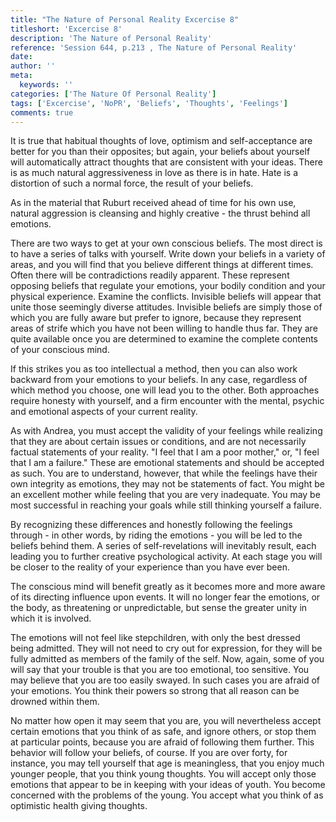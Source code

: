 ```yaml
---
title: "The Nature of Personal Reality Excercise 8"
titleshort: 'Excercise 8'
description: 'The Nature of Personal Reality'
reference: 'Session 644, p.213 , The Nature of Personal Reality'
date:
author: ''
meta:
  keywords: ''
categories: ['The Nature Of Personal Reality']
tags: ['Excercise', 'NoPR', 'Beliefs', 'Thoughts', 'Feelings']
comments: true
---
```

It is true that habitual thoughts of love, optimism and self-acceptance are better for you than their opposites; but again, your beliefs about yourself will automatically attract thoughts that are consistent with your ideas. There is as much natural aggressiveness in love as there is in hate. Hate is a distortion of such a normal force, the result of your beliefs.

As in the material that Ruburt received ahead of time for his own use, natural aggression is cleansing and highly creative - the thrust behind all emotions.

There are two ways to get at your own conscious beliefs. The most direct is to have a series of talks with yourself. Write down your beliefs in a variety of areas, and you will find that you believe different things at different times. Often there will be contradictions readily apparent. These represent opposing beliefs that regulate your emotions, your bodily condition and your physical experience. Examine the conflicts. Invisible beliefs will appear that unite those seemingly diverse attitudes. Invisible beliefs are simply those of which you are fully aware but prefer to ignore, because they represent areas of strife which you have not been willing to handle thus far. They are quite available once you are determined to examine the complete contents of your conscious mind.

If this strikes you as too intellectual a method, then you can also work backward from your emotions to your beliefs. In any case, regardless of which method you choose, one will lead you to the other. Both approaches require honesty with yourself, and a firm encounter with the mental, psychic and emotional aspects of your current reality.

As with Andrea, you must accept the validity of your feelings while realizing that they are about certain issues or conditions, and are not necessarily factual statements of your reality. "I feel that I am a poor mother," or, "I feel that I am a failure." These are emotional statements and should be accepted as such. You are to understand, however, that while the feelings have their own integrity as emotions, they may not be statements of fact. You might be an excellent mother while feeling that you are very inadequate. You may be most successful in reaching your goals while still thinking yourself a failure.

By recognizing these differences and honestly following the feelings through - in other words, by riding the emotions - you will be led to the beliefs behind them. A series of self-revelations will inevitably result, each leading you to further creative psychological activity. At each stage you will be closer to the reality of your experience than you have ever been.

The conscious mind will benefit greatly as it becomes more and more aware of its directing influence upon events. It will no longer fear the emotions, or the body, as threatening or unpredictable, but sense the greater unity in which it is involved.

The emotions will not feel like stepchildren, with only the best dressed being admitted. They will not need to cry out for expression, for they will be fully admitted as members of the family of the self. Now, again, some of you will say that your trouble is that you are too emotional, too sensitive. You may believe that you are too easily swayed. In such cases you are afraid of your emotions. You think their powers so strong that all reason can be drowned within them.

No matter how open it may seem that you are, you will nevertheless accept certain emotions that you think of as safe, and ignore others, or stop them at particular points, because you are afraid of following them further. This behavior will follow your beliefs, of course. If you are over forty, for instance, you may tell yourself that age is meaningless, that you enjoy much younger people, that you think young thoughts. You will accept only those emotions that appear to be in keeping with your ideas of youth. You become concerned with the problems of the young. You accept what you think of as optimistic health giving thoughts.

